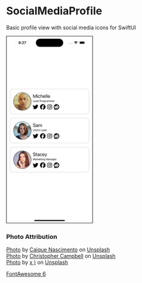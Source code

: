 #  SocialMediaProfile

Basic profile view with social media icons for SwiftUI

<picture>
<img src="screenshot.jpg" height="500px" style="border: solid 1px black">
</picture>

### Photo Attribution
[Photo](https://unsplash.com/photos/woman-in-beige-see-through-top-3ujVzg9i2EI) by [Caique Nascimento](https://unsplash.com/@caiquethecreator?utm_content=creditCopyText&utm_medium=referral&utm_source=unsplash) on [Unsplash](https://unsplash.com/photos/woman-in-beige-see-through-top-3ujVzg9i2EI?utm_content=creditCopyText&utm_medium=referral&utm_source=unsplash)   
[Photo](https://unsplash.com/photos/shallow-focus-photography-of-woman-outdoor-during-day-rDEOVtE7vOs) by [Christopher Campbell](https://unsplash.com/@chrisjoelcampbell?utm_content=creditCopyText&utm_medium=referral&utm_source=unsplash) on [Unsplash](https://unsplash.com/photos/shallow-focus-photography-of-woman-outdoor-during-day-rDEOVtE7vOs?utm_content=creditCopyText&utm_medium=referral&utm_source=unsplash)   
[Photo](https://unsplash.com/photos/woman-with-her-hand-on-cheek-sLGYaQ_stMM) by [x )](https://unsplash.com/@speckfechta?utm_content=creditCopyText&utm_medium=referral&utm_source=unsplash) on [Unsplash](https://unsplash.com/photos/woman-with-her-hand-on-cheek-sLGYaQ_stMM?utm_content=creditCopyText&utm_medium=referral&utm_source=unsplash)   

[FontAwesome 6](https://fontawesome.com)
  

